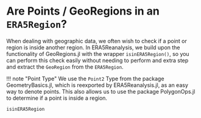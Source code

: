 # Are Points / GeoRegions in an `ERA5Region`?

When dealing with geographic data, we often wish to check if a point or region is inside another region.  In ERA5Reanalysis, we build upon the functionality of GeoRegions.jl with the wrapper `isinERA5Region()`, so you can perform this check easily without needing to perform and extra step and extract the `GeoRegion` from the `ERA5Region`.

!!! note "Point Type"
    We use the `Point2` Type from the package GeometryBasics.jl, which is reexported by ERA5Reanalysis.jl, as an easy way to denote points.  This also allows us to use the package PolygonOps.jl to determine if a point is inside a region.

```@docs
isinERA5Region
```

